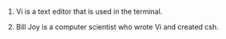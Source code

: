 1. Vi is a text editor that is used in the terminal.

2. Bill Joy is a computer scientist who wrote Vi and created csh.
